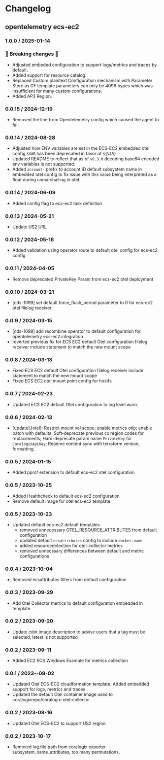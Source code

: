 # Changelog

## opentelemetry ecs-ec2
<!-- To add a new entry write: -->
<!-- ### version / full date -->
<!-- * [Update/Bug fix] message that describes the changes that you apply -->

### 1.0.0 / 2025-01-14
### 🛑 Breaking changes 🛑
- Adjusted embeded configuration to support logs/metrics and traces by default.
- Added support for resource catalog.
- Replaced Custom plaintext Configuration mechanism with Parameter Store as CF template parameters can only be 4096 bypes which was insufficient for many custom configurations.
- Added AP3 Region.

### 0.0.15 / 2024-12-19
- Removed the line from Opentelemetry config which caused the agent to fail

### 0.0.14 / 2024-08-28
- Adjusted how ENV variables are set in the ECS-EC2 embedded otel config,`$VAR` has been deprecated in favor of `${VAR}`
- Updated README to reflect that as of `v0.3.0` decoding base64 encoded env variables is not supported.
- Added `account-` prefix to account ID default subsystem name in embedded otel config to fix issue with this value being interpreted as a float during unmarshalling in otel.

### 0.0.14 / 2024-06-09
- Added config flag to ecs-ec2 task definition

### 0.0.13 / 2024-05-21
- Update US2 URL

### 0.0.12 / 2024-05-16
- Added validation using operator route to default otel config for ecs-ec2 config

### 0.0.11 / 2024-04-05
- Remove deprecated PrivateKey Param from ecs-ec2 otel deployment

### 0.0.10 / 2024-03-21
- [cds-1099] set default force_flush_period parameter to 0 for ecs-ec2 otel filelog receiver


### 0.0.9 / 2024-03-15
- [cds-1099] add recombine operator to default configuration for opentelemetry ecs-ec2 integration
- reverted previous fix for ECS EC2 default Otel configuration filelog receiver include statement to match the new mount scope

### 0.0.8 / 2024-03-13
- Fixed ECS EC2 default Otel configuration filelog receiver include statement to match the new mount scope
- Fixed ECS EC2 otel mount point config for hostfs

### 0.0.7 / 2024-02-23
- Updated ECS EC2 default Otel configuration to log level warn.

### 0.0.6 / 2024-02-13
- [update],[otel]: Restrict mount vol scope; enable metrics otlp; enable batch with defaults. Soft-deprecate previous cx region codes for replacements; Hard-deprecate param name `PrivateKey` for `CoralogixApiKey`; Readme content sync with terraform version, formatting.

### 0.0.5 / 2024-01-15
- Added pprof extension to default ecs-ec2 otel configuration

### 0.0.5 / 2023-10-25
* Added Healthcheck to default ecs-ec2 configuration
* Remove default image for otel ecs-ec2 template


### 0.0.5 / 2023-10-23
* Updated default ecs-ec2 default templates 
    - removed  unnecessary OTEL_RESOURCE_ATTRIBUTES from default configuration  
    - updated default `ecsattributes` config to include `docker.name`
    - added resourcedetection for otel-collector metrics
    - removed unnecssary differences between default and metric configurations


### 0.0.4 / 2023-10-04
* Removed ecsattributes filters from default configuration

### 0.0.3 / 2023-09-29
* Add Otel Collector metrics to default configuration embedded in template.

### 0.0.2 / 2023-09-20
* Update cdot image description to advise users that a tag must be selected, latest is not supported

### 0.0.2 / 2023-09-11
* Added EC2 ECS Windows Example for metrics collection

### 0.0.1 / 2023--08-02
* Updated Otel ECS-EC2 cloudformation template. Added embedded support for logs, metrics and traces
* Updated the default Otel container image used to coralogixrepo/coralogix-otel-collector

### 0.0.2 / 2023-08-16
* Updated Otel ECS-EC2 to support US2 region.

### 0.0.2 / 2023-10-17
* Removed log.file.path from coralogix exporter subsystem_name_attributes, too many permutations.
